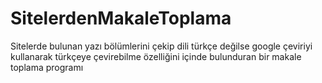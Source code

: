 # SitelerdenMakaleToplama


Sitelerde bulunan yazı bölümlerini çekip dili türkçe değilse google çeviriyi kullanarak türkçeye çevirebilme özelliğini içinde bulunduran bir makale toplama programı
